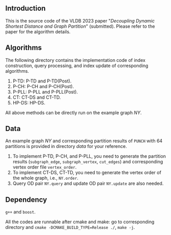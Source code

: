 ## Introduction
This is the source code of the VLDB 2023 paper "*Decoupling Dynamic Shortest Distance and Graph Partition*" (submitted). Please refer to the paper for the algorithm details.

## Algorithms

The following directory contains the implementation code of index construction, query processing, and index update of corresponding algorithms.

1. P-TD: P-TD and P-TD(Post).
1. P-CH: P-CH and P-CH(Post).
1. P-PLL: P-PLL and P-PLL(Post).
1. CT: CT-DS and CT-TD.
1. HP-DS: HP-DS.

All above methods can be directly run on the example graph *NY*.

## Data
An example graph *NY* and corresponding partition results of `PUNCH` with 64 partitions is provided in directory *data* for your reference.

1. To implement P-TD, P-CH, and P-PLL, you need to generate the partition results (`subgraph_edge`, `subgraph_vertex`, `cut_edges`) and corresponding vertex order file `vertex_order`.
1. To implement CT-DS, CT-TD, you need to generate the vertex order of the whole graph, i.e., `NY.order`.
2. Query OD pair `NY.query` and update OD pair `NY.update` are also needed.


## Dependency

`g++` and `boost`.

All the codes are runnable after cmake and make: go to corresponding directory and `cmake -DCMAKE_BUILD_TYPE=Release ./`, `make -j`.
